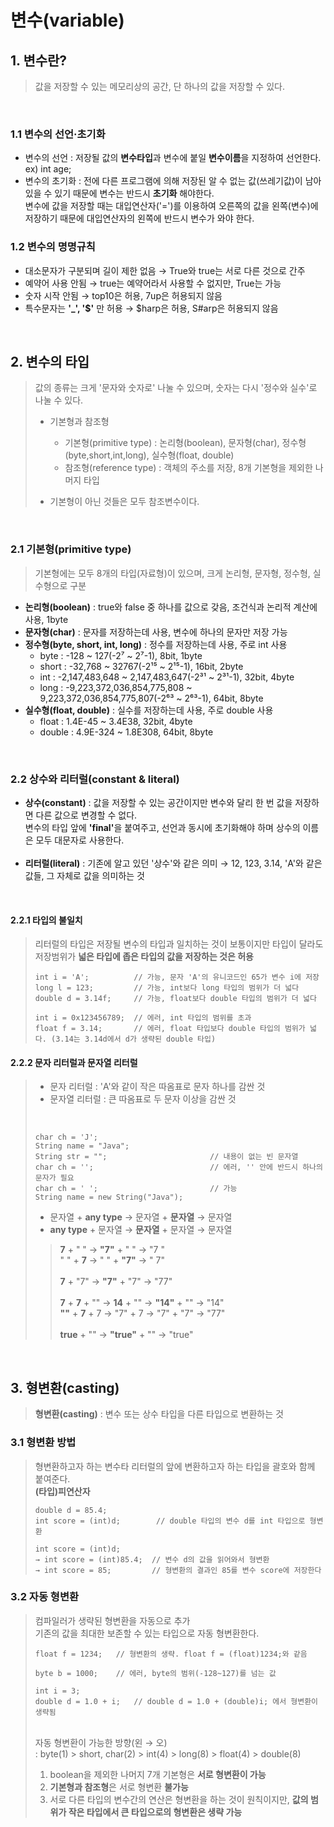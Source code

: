 # 변수(variable)

## 1. 변수란?
> 값을 저장할 수 있는 메모리상의 공간, 단 하나의 값을 저장할 수 있다.
<br>

### 1.1 변수의 선언·초기화
- 변수의 선언 : 저장될 값의 <b>변수타입</b>과 변수에 붙일 <b>변수이름</b>을 지정하여 선언한다. ex) int age;
- 변수의 초기화 : 전에 다른 프로그램에 의해 저장된 알 수 없는 값(쓰레기값)이 남아있을 수 있기 때문에 변수는 반드시 <b>초기화</b> 해야한다.
<br> 변수에 값을 저장할 때는 대입연산자('=')를 이용하여 오른쪽의 값을 왼쪽(변수)에 저장하기 때문에 대입연산자의 왼쪽에 반드시 변수가 와야 한다.


### 1.2 변수의 명명규칙
- 대소문자가 구분되며 길이 제한 없음 → True와 true는 서로 다른 것으로 간주
- 예약어 사용 안됨 → true는 예약어라서 사용할 수 없지만, True는 가능
- 숫자 시작 안됨 → top10은 허용, 7up은 허용되지 않음
- 특수문자는 <b>'_', '$'</b> 만 허용 → $harp은 허용, S#arp은 허용되지 않음

<br>

## 2. 변수의 타입
> 값의 종류는 크게 '문자와 숫자로' 나눌 수 있으며, 숫자는 다시 '정수와 실수'로 나눌 수 있다.
> - 기본형과 참조형
>   * 기본형(primitive type) : 논리형(boolean), 문자형(char), 정수형(byte,short,int,long), 실수형(float, double)
>   * 참조형(reference type) : 객체의 주소를 저장, 8개 기본형을 제외한 나머지 타입 <br>
> 
> - 기본형이 아닌 것들은 모두 참조변수이다.

<br>

### 2.1 기본형(primitive type)
> 기본형에는 모두 8개의 타입(자료형)이 있으며, 크게 논리형, 문자형, 정수형, 실수형으로 구분
- <b>논리형(boolean)</b> : true와 false 중 하나를 값으로 갖음, 조건식과 논리적 계산에 사용, 1byte
- <b>문자형(char)</b> : 문자를 저장하는데 사용, 변수에 하나의 문자만 저장 가능
- <b>정수형(byte, short, int, long)</b> : 정수를 저장하는데 사용, 주로 int 사용
    - byte : -128 ~ 127(-2⁷ ~ 2⁷-1), 8bit, 1byte
    - short : -32,768 ~ 32767(-2¹⁵ ~ 2¹⁵-1), 16bit, 2byte
    - int : -2,147,483,648 ~ 2,147,483,647(-2³¹ ~ 2³¹-1), 32bit, 4byte
    - long : -9,223,372,036,854,775,808 ~ 9,223,372,036,854,775,807(-2⁶³ ~ 2⁶³-1), 64bit, 8byte
- <b>실수형(float, double)</b> : 실수를 저장하는데 사용, 주로 double 사용
  - float : 1.4E-45 ~ 3.4E38, 32bit, 4byte
  - double : 4.9E-324 ~ 1.8E308, 64bit, 8byte

<br>

### 2.2 상수와 리터럴(constant & literal)
- <b>상수(constant)</b> : 값을 저장할 수 있는 공간이지만 변수와 달리 한 번 값을 저장하면 다른 값으로 변경할 수 없다.
 <br> 변수의 타입 앞에 <b>'final'</b>을 붙여주고, 선언과 동시에 초기화해야 하며 상수의 이름은 모두 대문자로 사용한다.
<br><br>
- <b>리터럴(literal)</b> : 기존에 알고 있던 '상수'와 같은 의미 → 12, 123, 3.14, 'A'와 같은 값들, 그 자체로 값을 의미하는 것

<br>

#### 2.2.1 타입의 불일치
> 리터럴의 타입은 저장될 변수의 타입과 일치하는 것이 보통이지만 타입이 달라도 저장범위가 <b>넓은 타입에 좁은 타입의 값을 저장하는 것은 허용</b>
> ``` 
> int i = 'A';          // 가능, 문자 'A'의 유니코드인 65가 변수 i에 저장
> long l = 123;         // 가능, int보다 long 타입의 범위가 더 넓다
> double d = 3.14f;     // 가능, float보다 double 타입의 범위가 더 넓다
> 
> int i = 0x123456789;  // 에러, int 타입의 범위를 초과
> float f = 3.14;       // 에러, float 타입보다 double 타입의 범위가 넓다. (3.14는 3.14d에서 d가 생략된 double 타입)
> ```

#### 2.2.2 문자 리터럴과 문자열 리터럴
> - 문자 리터럴 : 'A'와 같이 작은 따옴표로 문자 하나를 감싼 것
> - 문자열 리터럴 : 큰 따옴표로 두 문자 이상을 감싼 것
> <br>
> 
> ```
> char ch = 'J';
> String name = "Java";
> String str = "";                       // 내용이 없는 빈 문자열
> char ch = '';                          // 에러, '' 안에 반드시 하나의 문자가 필요
> char ch = ' ';                         // 가능
> String name = new String("Java");
> ```
>
> 
> - 문자열 + <b>any type</b> → 문자열 + <b>문자열</b> → 문자열
> - <b>any type</b> + 문자열 → <b>문자열</b> + 문자열 → 문자열
> 
> > <b>7</b> + " " → <b>"7"</b> + " " → "7 "
> > <br>
> > " " + <b>7</b> → " " + <b>"7"</b> → " 7"
>  > <br><br>
> > <b>7</b> + "7" → <b>"7"</b> + "7" → "77"
>  > <br><br>
> > <b>7</b> + <b>7</b> + "" → <b>14</b> + "" → <b>"14"</b> + "" → "14"
> > <br>
> > <b>""</b> + <b>7</b> + 7 → "7" + 7 → "7" + "7" → "77"
> > <br><br>
> > <b>true</b> + "" → <b>"true"</b> + "" → "true"

<br>

## 3. 형변환(casting)
> <b>형변환(casting)</b> : 변수 또는 상수 타입을 다른 타입으로 변환하는 것

### 3.1 형변환 방법
> 형변환하고자 하는 변수타 리터럴의 앞에 변환하고자 하는 타입을 괄호와 함께 붙여준다.
> <br><b>(타입)피연산자</b>
> <br>
> ```
> double d = 85.4;
> int score = (int)d;        // double 타입의 변수 d를 int 타입으로 형변환
> 
> int score = (int)d;
> → int score = (int)85.4;  // 변수 d의 값을 읽어와서 형변환
> → int score = 85;         // 형변환의 결과인 85를 변수 score에 저장한다
> ```

### 3.2 자동 형변환
> 컴파일러가 생략된 형변환을 자동으로 추가
> <br>
> 기존의 값을 최대한 보존할 수 있는 타입으로 자동 형변환한다.
> ```
> float f = 1234;   // 형변환의 생략. float f = (float)1234;와 같음
> 
> byte b = 1000;    // 에러, byte의 범위(-128~127)를 넘는 값
> 
> int i = 3;
> double d = 1.0 + i;   // double d = 1.0 + (double)i; 에서 형변환이 생략됨
> ```
>
> <br>
> 자동 형변환이 가능한 방향(왼 → 오) <br>
> : byte(1) > short, char(2) > int(4) > long(8) > float(4) > double(8)
> 
> <br>
> 
> 1. boolean을 제외한 나머지 7개 기본형은 <b>서로 형변환이 가능</b>
> 2. <b>기본형과 참조형</b>은 서로 형변환 <b>불가능</b>
> 3. 서로 다른 타입의 변수간의 연산은 형변환을 하는 것이 원칙이지만, <b>값의 범위가 작은 타입에서 큰 타입으로의 형변환은 생략 가능</b>



